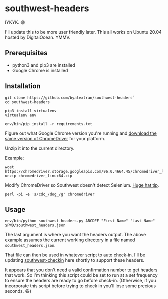 # southwest-headers
IYKYK. 😄

I'll update this to be more user friendly later. This all works on Ubuntu 20.04 hosted by DigitalOcean. YMMV.

## Prerequisites

* python3 and pip3 are installed
* Google Chrome is installed

## Installation

```
git clone https://github.com/byalextran/southwest-headers`
cd southwest-headers

pip3 install virtualenv
virtualenv env

env/bin/pip install -r requirements.txt
```

Figure out what Google Chrome version you're running and [download the same version of ChromeDriver](https://chromedriver.chromium.org/downloads) for your platform.

Unzip it into the current directory.

Example:

```
wget https://chromedriver.storage.googleapis.com/96.0.4664.45/chromedriver_linux64.zip
unzip chromedriver_linux64.zip
```

Modify ChromeDriver so Southwest doesn't detect Selenium. [Huge hat tip](https://stackoverflow.com/a/52108199).

`perl -pi -e 's/cdc_/dog_/g' chromedriver`

## Usage

 `env/bin/python southwest-headers.py ABCDEF "First Name" "Last Name" $PWD/southwest_headers.json`

 The last argument is where you want the headers output. The above example assumes the current working directory in a file named `southwest_headers.json`.

 That file can then be used in whatever script to auto check-in. I'll be updating [southwest-checkin](https://github.com/byalextran/southwest-checkin) here shortly to support these headers.

 It appears that you don't need a valid confirmation number to get headers that work. So I'm thinking this script could be set to run at a set frequency to ensure the headers are ready to go before check-in. (Otherwise, if you incorporate this script before trying to check in you'll lose some precious seconds. 😆)
